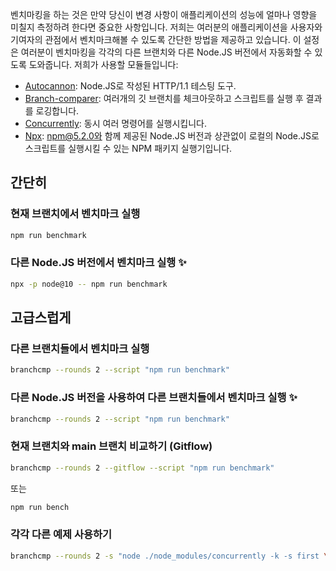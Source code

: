 벤치마킹을 하는 것은 만약 당신이 변경 사항이 애플리케이션의 성능에 얼마나 영향을 미칠지 측정하려 한다면 중요한 사항입니다.
저희는 여러분의 애플리케이션을 사용자와 기여자의 관점에서 벤치마크해볼 수 있도록 간단한 방법을 제공하고 있습니다.
이 설정은 여러분이 벤치마킹을 각각의 다른 브랜치와 다른 Node.JS 버전에서 자동화할 수 있도록 도와줍니다.
저희가 사용할 모듈들입니다:
- [Autocannon](https://github.com/mcollina/autocannon): Node.JS로 작성된 HTTP/1.1 테스팅 도구.
- [Branch-comparer](https://github.com/StarpTech/branch-comparer): 여러개의 깃 브랜치를 체크아웃하고 스크립트를 실행 후 결과를 로깅합니다.
- [Concurrently](https://github.com/kimmobrunfeldt/concurrently): 동시 여러 명령어를 실행시킵니다.
- [Npx](https://github.com/npm/npx): npm@5.2.0와 함께 제공된 Node.JS 버전과 상관없이 로컬의 Node.JS로 스크립트를 실행시킬 수 있는 NPM 패키지 실행기입니다.

## 간단히

### 현재 브랜치에서 벤치마크 실행
```sh
npm run benchmark
```

### 다른 Node.JS 버전에서 벤치마크 실행 ✨
```sh
npx -p node@10 -- npm run benchmark
```

## 고급스럽게

### 다른 브랜치들에서 벤치마크 실행
```sh
branchcmp --rounds 2 --script "npm run benchmark"
```

### 다른 Node.JS 버전을 사용하여 다른 브랜치들에서 벤치마크 실행 ✨
```sh
branchcmp --rounds 2 --script "npm run benchmark"
```

### 현재 브랜치와 main 브랜치 비교하기 (Gitflow)
```sh
branchcmp --rounds 2 --gitflow --script "npm run benchmark"
```
또는
```sh
npm run bench
```

### 각각 다른 예제 사용하기

```sh
branchcmp --rounds 2 -s "node ./node_modules/concurrently -k -s first \"node ./examples/asyncawait.js\" \"node ./node_modules/autocannon -c 100 -d 5 -p 10 localhost:3000/\""
```
